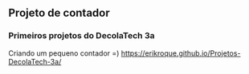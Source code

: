 ## Projeto de contador
### Primeiros projetos do DecolaTech 3a

Criando um pequeno contador  =)
https://erikroque.github.io/Projetos-DecolaTech-3a/
